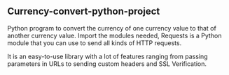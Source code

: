 ## Currency-convert-python-project


Python program to convert the currency of one currency value to that of another currency value.
Import the modules needed, Requests is a Python module that you can use to send all kinds of HTTP requests.  

It is an easy-to-use library with a lot of features ranging from passing parameters in URLs to sending custom headers and SSL Verification.  
